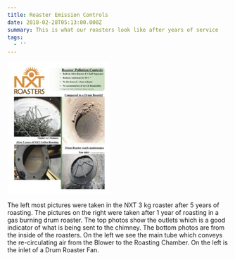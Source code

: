 ```yaml
---
title: Roaster Emission Controls
date: 2018-02-28T05:13:00.000Z
summary: This is what our roasters look like after years of service
tags:
  - ''
---
```

![](/static/img/nxt-brochure-pollution-232x300.jpg)

The left most pictures were taken in the NXT 3 kg roaster after 5 years of roasting.  The pictures on the right were taken after 1 year of roasting in a gas burning drum roaster.  The top photos show the outlets which is a good indicator of what is being sent to the chimney.  The bottom photos are from the inside of the roasters.  On the left we see the main tube which conveys the re-circulating air from the Blower to the Roasting Chamber.  On the left is the inlet of a Drum Roaster Fan.

